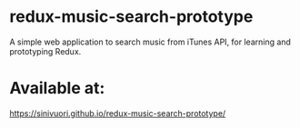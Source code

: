 # redux-music-search-prototype
A simple web application to search music from iTunes API, for learning and prototyping Redux.

# Available at:
https://sinivuori.github.io/redux-music-search-prototype/
